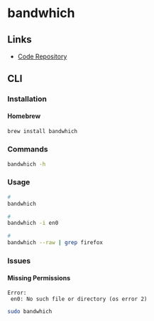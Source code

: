 # bandwhich

## Links

- [Code Repository](https://github.com/imsnif/bandwhich)

## CLI

### Installation

#### Homebrew

```sh
brew install bandwhich
```

### Commands

```sh
bandwhich -h
```

### Usage

```sh
#
bandwhich

#
bandwhich -i en0

#
bandwhich --raw | grep firefox
```

### Issues

#### Missing Permissions

```log
Error:
 en0: No such file or directory (os error 2)
```

```sh
sudo bandwhich
```
